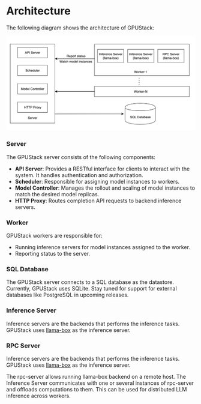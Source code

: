 # Architecture

The following diagram shows the architecture of GPUStack:

![gpustack-architecture](../assets/gpustack-architecture.png)

### Server

The GPUStack server consists of the following components:

- **API Server**: Provides a RESTful interface for clients to interact with the system. It handles authentication and authorization.
- **Scheduler**: Responsible for assigning model instances to workers.
- **Model Controller**: Manages the rollout and scaling of model instances to match the desired model replicas.
- **HTTP Proxy**: Routes completion API requests to backend inference servers.

### Worker

GPUStack workers are responsible for:

- Running inference servers for model instances assigned to the worker.
- Reporting status to the server.

### SQL Database

The GPUStack server connects to a SQL database as the datastore. Currently, GPUStack uses SQLite. Stay tuned for support for external databases like PostgreSQL in upcoming releases.

### Inference Server

Inference servers are the backends that performs the inference tasks. GPUStack uses [llama-box](https://github.com/gpustack/llama-box) as the inference server.

### RPC Server

Inference servers are the backends that performs the inference tasks. GPUStack uses [llama-box](https://github.com/gpustack/llama-box) as the inference server.

The rpc-server allows running llama-box backend on a remote host. The Inference Server communicates with one or several instances of rpc-server and offloads computations to them. This can be used for distributed LLM inference across workers.
